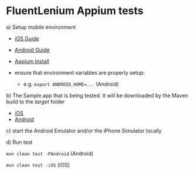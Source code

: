 # FluentLenium Appium tests

a) Setup mobile environment
- [iOS Guide](https://medium.com/2359media/tutorial-automated-testing-on-ios-with-appium-test-ng-and-java-on-mac-bc115d0ec881)
- [Android Guide](https://medium.com/2359media/tutorial-automated-testing-on-android-and-ios-with-appium-testng-and-java-on-mac-210119edf323)
- [Appium Install](https://www.swtestacademy.com/appium-tutorial/)

- ensure that environment variables are properly setup:
  - e.g. `export ANDROID_HOME=...` (Android)

b) The Sample app that is being tested. It will be downloaded by the Maven build to the _target_ folder
- [iOS](https://github.com/King-of-Spades/AppCenter-Samples/tree/master/Appium/iOS)
- [Android](https://github.com/King-of-Spades/AppCenter-Samples/tree/master/Appium/Android)

c) start the Android Emulator and/or the iPhone Simulator locally

d) Run test

`mvn clean test -PAndroid` (Android)

`mvn clean test -iOS` (iOS)
